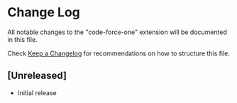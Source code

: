 # Change Log

All notable changes to the "code-force-one" extension will be documented in this file.

Check [Keep a Changelog](http://keepachangelog.com/) for recommendations on how to structure this file.

## [Unreleased]

- Initial release